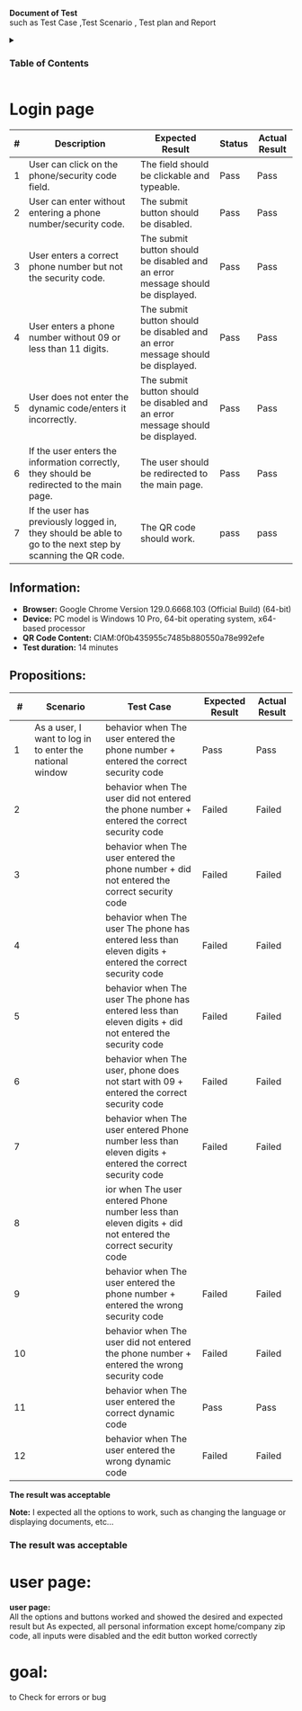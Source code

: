 **Document of Test**<br>
such as Test Case ,Test Scenario , Test plan and Report

<details>

  <summary><h3>Table of Contents</summary>
  <ol>
    <li>
      <a href="#Login-page">Login page</a>
      <ul>
      <li>
      <a href="#Propositions">Propositions</a>
      </ul>
      </li>
    </li>
    <li>
      <a href="#Information">Information</a>
      <ul>
        <li>
        <a href="#goal">goal</a>
        </li>
        </ul>
  </ol>
</details>

# Login page
| # | Description | Expected Result | Status | Actual Result |
|---|---|---|---|---|
| 1 | User can click on the phone/security code field. | The field should be clickable and typeable. | Pass | Pass |
| 2 | User can enter without entering a phone number/security code. | The submit button should be disabled. | Pass | Pass |
| 3 | User enters a correct phone number but not the security code. | The submit button should be disabled and an error message should be displayed. | Pass | Pass |
| 4 | User enters a phone number without 09 or less than 11 digits. | The submit button should be disabled and an error message should be displayed. | Pass | Pass |
| 5 | User does not enter the dynamic code/enters it incorrectly. | The submit button should be disabled and an error message should be displayed. | Pass | Pass |
| 6 | If the user enters the information correctly, they should be redirected to the main page. | The user should be redirected to the main page. | Pass | Pass |
| 7 | If the user has previously logged in, they should be able to go to the next step by scanning the QR code. | The QR code should work. | pass | pass |

## Information:
- **Browser:** Google Chrome Version 129.0.6668.103 (Official Build) (64-bit)
- **Device:** PC model is Windows 10 Pro, 64-bit operating system, x64-based processor
- **QR Code Content:** CIAM:0f0b435955c7485b880550a78e992efe
- **Test duration:** 14 minutes

## Propositions:
| # | Scenario | Test Case | Expected Result | Actual Result |
|---|---|---|---|---|
| 1 | As a user, I want to log in to enter the national window | behavior when The user entered the phone number + entered the correct security code | Pass | Pass |
| 2 |  | behavior when The user did not entered the phone number + entered the correct security code | Failed | Failed |
| 3 |  | behavior when The user entered the phone number + did not entered the correct security code | Failed | Failed |
| 4 |  | behavior when The user The phone has entered less than eleven digits + entered the correct security code | Failed | Failed |
| 5 |  | behavior when The user The phone has entered less than eleven digits + did not entered the security code | Failed | Failed |
| 6 |  | behavior when The user, phone does not start with 09 + entered the correct security code | Failed | Failed |
| 7 |  | behavior when The user entered Phone number less than eleven digits + entered the correct security code | Failed | Failed |
| 8 |  | ior when The user entered Phone number less than eleven digits + did not entered the correct security code |  |  |
| 9 |  | behavior when The user entered the phone number + entered the wrong security code | Failed | Failed |
| 10 |  | behavior when The user did not entered the phone number + entered the wrong security code | Failed | Failed |
| 11 |  | behavior when The user entered the correct dynamic code | Pass | Pass |
| 12 |  | behavior when The user entered the wrong dynamic code | Failed | Failed |

**The result was acceptable**

**Note:** I expected all the options to work, such as changing the language or displaying documents, etc...
<h3>The result was acceptable </h3>

# user page:

**user page:**
<br>All the options and buttons worked and showed the desired and expected result
but As expected, all personal information except home/company zip code, all inputs were disabled and the edit button worked correctly

# goal: 
to Check for errors or bug 
